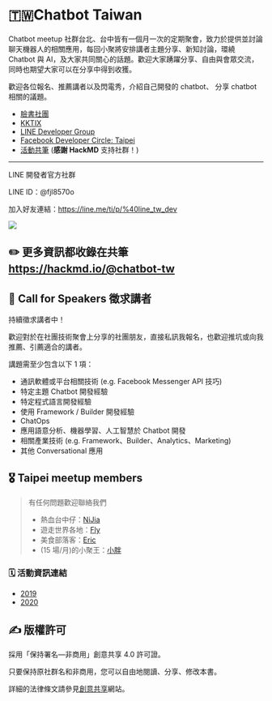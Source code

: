 # 🇹🇼Chatbot Taiwan

Chatbot meetup 社群台北、台中皆有一個月一次的定期聚會，致力於提供並討論聊天機器人的相關應用，每回小聚將安排講者主題分享、新知討論，環繞 Chatbot 與 AI，及大家共同關心的話題。歡迎大家踴躍分享、自由與會眾交流，同時也期望大家可以在分享中得到收獲。

歡迎各位報名、推薦講者以及閃電秀，介紹自己開發的 chatbot、 分享 chatbot 相關的議題。

- [臉書社團](https://www.facebook.com/groups/chatbot.tw)
- [KKTIX](https://chatbots.kktix.cc/)
- [LINE Developer Group](https://www.facebook.com/groups/linebot/)
- [Facebook Developer Circle: Taipei](https://www.facebook.com/groups/DevCTaipei/)
- [活動共筆](https://hackmd.io/@chatbot-tw) (**感謝 HackMD** 支持社群！)

---

LINE 開發者官方社群

LINE ID：@fjl8570o

加入好友連結：https://line.me/ti/p/%40line_tw_dev

![](https://qr-official.line.me/L/9AirZgJAgb.png)

## ✏️ 更多資訊都收錄在共筆 https://hackmd.io/@chatbot-tw

## 🙏 Call for Speakers 徵求講者

持續徵求講者中！

歡迎對於在社團技術聚會上分享的社團朋友，直接私訊我報名，也歡迎推坑或向我推薦、引薦適合的講者。

講題需至少包含以下 1 項：

- 通訊軟體或平台相關技術 (e.g. Facebook Messenger API 技巧)
- 特定主題 Chatbot 開發經驗
- 特定程式語言開發經驗
- 使用 Framework / Builder 開發經驗
- ChatOps
- 應用語意分析、機器學習、人工智慧於 Chatbot 開發
- 相關產業技術 (e.g. Framework、Builder、Analytics、Marketing)
- 其他 Conversational 應用

## 🎖 Taipei meetup members

> 有任何問題歡迎聯絡我們
>
> - 熱血台中仔：[NiJia](https://m.me/linnijia)
> - 遊走世界各地：[Fly](https://m.me/flyism)
> - 美食部落客：[Eric](https://m.me/eric0324)
> - (15 場/月)的小聚王：[小胖](https://m.me/supergud.sf)

### 🗓 活動資訊連結

- [2019](https://github.com/Chatbot-Taiwan/meetups/blob/master/taipei/2019.md)
- [2020](https://github.com/Chatbot-Taiwan/meetups/blob/master/taipei/2020.md)

## ✍️ 版權許可

採用「保持署名—非商用」創意共享 4.0 許可證。

只要保持原社群名和非商用，您可以自由地閱讀、分享、修改本書。

詳細的法律條文請參見[創意共享](http://creativecommons.org/licenses/by-nc/4.0/)網站。
